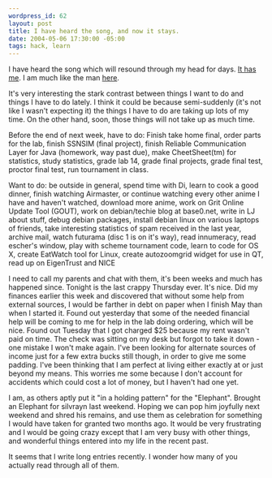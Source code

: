 ```yaml
--- 
wordpress_id: 62
layout: post
title: I have heard the song, and now it stays.
date: 2004-05-06 17:30:00 -05:00
tags: hack, learn
---
```

I have heard the song which will resound through my head for days. <a href="http://www.lemonizer.com/banana/">It has me</a>.   I am much like the man <a href="&quot;http://uploads.ungrounded.net/content.php?id=166521&amp;name=166521_bananaphone.swf&amp;title=Banana%20Phone&amp;date=1083729600&amp;quality=b&amp;uj=0&amp;w=550&amp;h=400">here</a>.

It's very interesting the stark contrast between things I want to do and things I have to do lately.  I think it could be because semi-suddenly (it's not like I wasn't expecting it) the things I have to do are taking up lots of my time.  On the other hand, soon, those things will not take up as much time.

Before the end of next week, have to do:  Finish take home final, order parts for the lab, finish SSNSIM (final project), finish Reliable Communication Layer for Java (homework, way past due), make CheetSheet(tm) for statistics, study statistics, grade lab 14, grade final projects, grade final test, proctor final test, run tournament in class.

Want to do: be outside in general, spend time with Di, learn to cook a good dinner, finish watching Airmaster, or continue watching every other anime I have and haven't watched, download more anime, work on Grit Online Update Tool (GOUT), work on debian/techie blog at base0.net, write in LJ about stuff, debug debian packages, install debian linux on various laptops of friends, take interesting statistics of spam received in the last year, archive mail, watch futurama (disc 1 is on it's way), read innumeracy, read escher's window, play with scheme tournament code, learn to code for OS X, create EatWatch tool for Linux, create autozoomgrid widget for use in QT, read up on EigenTrust and NICE

I need to call my parents and chat with them, it's been weeks and much has happened since.  Tonight is the last crappy Thursday ever.  It's nice.  Did my finances earlier this week and discovered that without some help from external sources, I would be farther in debt on paper when I finish May than when I started it.  Found out yesterday that some of the needed financial help will be coming to me for help in the lab doing ordering, which will be nice.   Found out Tuesday that I got charged $25 because my rent wasn't paid on time.  The check was sitting on my desk but forgot to take it down - one mistake I won't make again.  I've been looking for alternate sources of income just for a few extra bucks still though, in order to give me some padding.  I've been thinking that I am perfect at living either exactly at or just beyond my means.  This worries me some because I don't account for accidents which could cost a lot of money, but I haven't had one yet.

I am, as others aptly put it "in a holding pattern" for the "Elephant".  Brought an Elephant for silvrayn last weekend.  Hoping we can pop him joyfully next weekend and shred his remains, and use them as celebration for something I would have taken for granted two months ago.  It would be very frustrating and I would be going crazy except that I am very busy with other things, and wonderful things entered into my life in the recent past.

It seems that I write long entries recently.  I wonder how many of you actually read through all of them.
